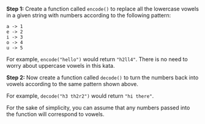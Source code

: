 <p><strong>Step 1:</strong> Create a function called <code>encode()</code> to replace all the lowercase vowels in a given string with numbers according to the following pattern:</p>
<pre><code>a -&gt; 1
e -&gt; 2
i -&gt; 3
o -&gt; 4
u -&gt; 5
</code></pre>
<p>For example, <code>encode("hello")</code> would return <code>"h2ll4"</code>. There is no need to worry about uppercase vowels in this kata.</p>
<p><strong>Step 2:</strong> Now create a function called <code>decode()</code> to turn the numbers back into vowels according to the same pattern shown above.</p>
<p>For example, <code>decode("h3 th2r2")</code> would return <code>"hi there"</code>.</p>
<p>For the sake of simplicity, you can assume that any numbers passed into the function will correspond to vowels.</p>

